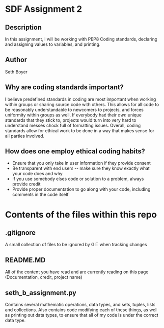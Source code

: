# SDF Assignment 2

## Description
In this assignment, I will be working with PEP8 Coding standards, declaring and assigning values to variables, and printing. 

## Author
Seth Boyer

## Why are coding standards important?
I believe predefined standards in coding are most important when working within groups or sharing source code with others. This allows for all code to be reasonably understandable to newcomers to projects, and forces uniformity within groups as well. If everybody had their *own* unique standards that they stick to, projects would turn into very hard to understand messes chock full of formatting issues. Overall, coding standards allow for ethical work to be done in a way that makes sense for all parties involved.

## How does one employ ethical coding habits?
- Ensure that you only take in user information if they provide consent
- Be transparent with end users -- make sure they know exactly what your code does and why
- If you use somebody elses code or solution to a problem, always provide credit
- Provide proper documentation to go along with your code, including comments in the code itself

# Contents of the files within this repo
## .gitignore
A small collection of files to be ignored by GIT when tracking changes

## README.MD
All of the content you have read and are currently reading on this page
(Documentation, credit, project name)

## seth_b_assignment.py
Contains several mathematic operations, data types, and sets, tuples, lists and collections.
Also contains code modifying each of these things, as well as printing out data types,
to ensure that all of my code is under the correct data type.


